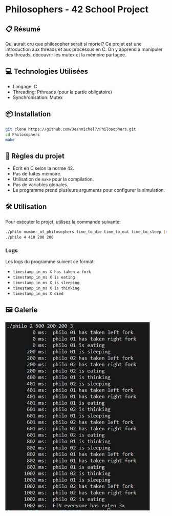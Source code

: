 # Philosophers - 42 School Project

## 📋 Résumé

Qui aurait cru que philosopher serait si mortel? Ce projet est une introduction aux threads et aux processus en C. On y apprend à manipuler des threads, découvrir les mutex et la mémoire partagée.

## 💻 Technologies Utilisées

- Langage: C
- Threading: Pthreads (pour la partie obligatoire)
- Synchronisation: Mutex

## 📦 Installation

```bash
git clone https://github.com/Jeanmichel7/Philosophers.git
cd Philosophers
make
```

## 📜 Règles du projet

- Écrit en C selon la norme 42.
- Pas de fuites mémoire.
- Utilisation de `make` pour la compilation.
- Pas de variables globales.
- Le programme prend plusieurs arguments pour configurer la simulation.

## 🛠️ Utilisation

Pour exécuter le projet, utilisez la commande suivante:

```bash
./philo number_of_philosophers time_to_die time_to_eat time_to_sleep [number_of_times_each_philosopher_must_eat]
./philo 4 410 200 200
```

### Logs

Les logs du programme suivent ce format:

- `timestamp_in_ms X has taken a fork`
- `timestamp_in_ms X is eating`
- `timestamp_in_ms X is sleeping`
- `timestamp_in_ms X is thinking`
- `timestamp_in_ms X died`

## 🖼️ Galerie

![image](https://raw.githubusercontent.com/Jeanmichel7/philosopher/image/screenshot.png)
